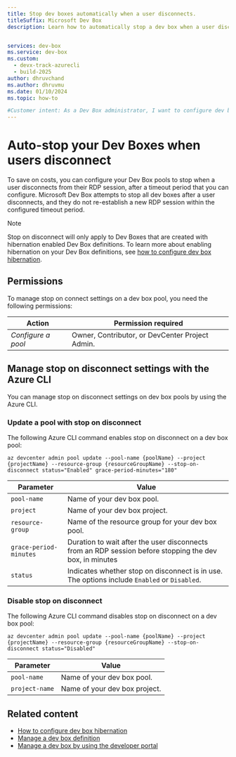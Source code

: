```yaml
---
title: Stop dev boxes automatically when a user disconnects.
titleSuffix: Microsoft Dev Box
description: Learn how to automatically stop a dev box when a user disconnects by configuring the auto stop setting on the Dev Box Pool.


services: dev-box
ms.service: dev-box
ms.custom:
  - devx-track-azurecli
  - build-2025
author: dhruvchand
ms.author: dhruvmu
ms.date: 01/10/2024
ms.topic: how-to

#Customer intent: As a Dev Box administrator, I want to configure dev boxes to stop when a user disconnects so that I can control costs.
---
```


# Auto-stop your Dev Boxes when users disconnect


To save on costs, you can configure your Dev Box pools to stop when a user disconnects from their RDP session, after a timeout period that you can configure. Microsoft Dev Box attempts to stop all dev boxes after a user disconnects, and they do not re-establish a new RDP session within the configured timeout period.

> [!NOTE]
> Stop on disconnect will only apply to Dev Boxes that are created with hibernation enabled Dev Box definitions. To learn more about enabling hibernation on your Dev Box definitions, see  [how to configure dev box hibernation](./how-to-configure-dev-box-hibernation.md).  

## Permissions

To manage stop on connect settings on a dev box pool, you need the following permissions:

| Action | Permission required |
|---|---|
| _Configure a pool_ | Owner, Contributor, or DevCenter Project Admin. |


## Manage stop on disconnect settings with the Azure CLI

You can manage stop on disconnect settings on dev box pools by using the Azure CLI.


### Update a pool with stop on disconnect

The following Azure CLI command enables stop on disconnect on a dev box pool:

```azurecli
az devcenter admin pool update --pool-name {poolName} --project {projectName} --resource-group {resourceGroupName} --stop-on-disconnect status="Enabled" grace-period-minutes="180"
```

| Parameter | Value |
|---|---|
| `pool-name` | Name of your dev box pool. |
| `project` | Name of your dev box project. |
| `resource-group` | Name of the resource group for your dev box pool. |
| `grace-period-minutes` | Duration to wait after the user disconnects from an RDP session before stopping the dev box, in minutes|
| `status` | Indicates whether stop on disconnect is in use. The options include `Enabled` or `Disabled`. |

### Disable stop on disconnect

The following Azure CLI command disables stop on disconnect on a dev box pool:

```azurecli
az devcenter admin pool update --pool-name {poolName} --project {projectName} --resource-group {resourceGroupName} --stop-on-disconnect status="Disabled" 
```

| Parameter | Value |
|---|---|
| `pool-name` | Name of your dev box pool. |
| `project-name` | Name of your dev box project. |

## Related content
- [How to configure dev box hibernation](./how-to-configure-dev-box-hibernation.md)
- [Manage a dev box definition](./how-to-manage-dev-box-definitions.md)
- [Manage a dev box by using the developer portal](./how-to-create-dev-boxes-developer-portal.md)
